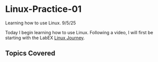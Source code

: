 # Linux-Practice-01
Learning how to use Linux. 9/5/25

Today I begin learning how to use Linux. Following a video, I will first be starting with the LabEX [Linux Journey](https://labex.io/linuxjourney).

## Topics Covered 


